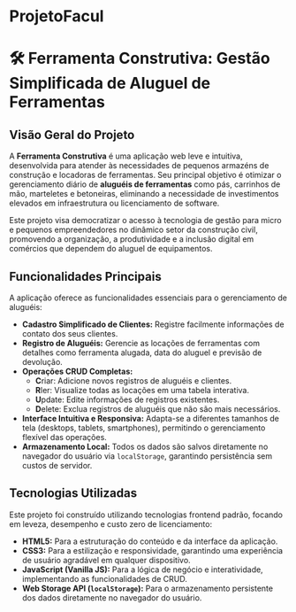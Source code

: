# ProjetoFacul

# 🛠️ Ferramenta Construtiva: Gestão Simplificada de Aluguel de Ferramentas

## Visão Geral do Projeto

A **Ferramenta Construtiva** é uma aplicação web leve e intuitiva, desenvolvida para atender às necessidades de pequenos armazéns de construção e locadoras de ferramentas. Seu principal objetivo é otimizar o gerenciamento diário de **aluguéis de ferramentas** como pás, carrinhos de mão, marteletes e betoneiras, eliminando a necessidade de investimentos elevados em infraestrutura ou licenciamento de software.

Este projeto visa democratizar o acesso à tecnologia de gestão para micro e pequenos empreendedores no dinâmico setor da construção civil, promovendo a organização, a produtividade e a inclusão digital em comércios que dependem do aluguel de equipamentos.

## Funcionalidades Principais

A aplicação oferece as funcionalidades essenciais para o gerenciamento de aluguéis:

* **Cadastro Simplificado de Clientes:** Registre facilmente informações de contato dos seus clientes.
* **Registro de Aluguéis:** Gerencie as locações de ferramentas com detalhes como ferramenta alugada, data do aluguel e previsão de devolução.
* **Operações CRUD Completas:**
    * **C**riar: Adicione novos registros de aluguéis e clientes.
    * **R**ler: Visualize todas as locações em uma tabela interativa.
    * **U**pdate: Edite informações de registros existentes.
    * **D**elete: Exclua registros de aluguéis que não são mais necessários.
* **Interface Intuitiva e Responsiva:** Adapta-se a diferentes tamanhos de tela (desktops, tablets, smartphones), permitindo o gerenciamento flexível das operações.
* **Armazenamento Local:** Todos os dados são salvos diretamente no navegador do usuário via `localStorage`, garantindo persistência sem custos de servidor.

## Tecnologias Utilizadas

Este projeto foi construído utilizando tecnologias frontend padrão, focando em leveza, desempenho e custo zero de licenciamento:

* **HTML5:** Para a estruturação do conteúdo e da interface da aplicação.
* **CSS3:** Para a estilização e responsividade, garantindo uma experiência de usuário agradável em qualquer dispositivo.
* **JavaScript (Vanilla JS):** Para a lógica de negócio e interatividade, implementando as funcionalidades de CRUD.
* **Web Storage API (`localStorage`):** Para o armazenamento persistente dos dados diretamente no navegador do usuário.
